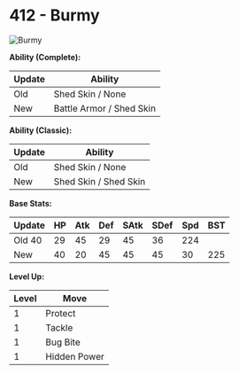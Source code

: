 # 412 - Burmy
![][412]

**Ability (Complete):**

Update | Ability
---    | ---
Old    | Shed Skin / None
New    | Battle Armor / Shed Skin

**Ability (Classic):**

Update | Ability
---    | ---
Old    | Shed Skin / None
New    | Shed Skin / Shed Skin

**Base Stats:**

Update | HP | Atk | Def | SAtk | SDef | Spd | BST
---    | ---| --- | --- | ---  | ---  | --- | ---
Old     40 |  29 |  45 |  29  |  45  |  36  |  224
New    | 40 |  20 |  45 |  45  |  45  |  30  |  225

**Level Up:**

Level | Move
---   | ---
  1   | Protect
  1   | Tackle
  1   | Bug Bite
  1   | Hidden Power



[412]: https://raw.githubusercontent.com/PokeAPI/sprites/master/sprites/pokemon/412.png "Burmy"
